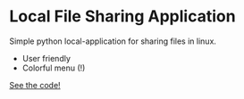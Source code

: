 # Local File Sharing Application
Simple python local-application for sharing files in linux.
- User friendly
- Colorful menu (!)

[See the code!](https://github.com/HadiFazelinia/localFileSharing)


